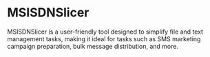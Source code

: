 # MSISDNSlicer
MSISDNSlicer is a user-friendly tool designed to simplify file and text management tasks, making it ideal for tasks such as SMS marketing campaign preparation, bulk message distribution, and more.
